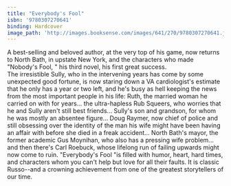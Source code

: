 ```yaml
---
title: "Everybody's Fool"
isbn: '9780307270641'
binding: Hardcover
image_path: 'http://images.booksense.com/images/641/270/9780307270641.jpg'
---
```



A best-selling and beloved author, at the very top of his game, now returns to North Bath, in upstate New York, and the characters who made "Nobody's Fool, " his third novel, his first great success.&nbsp;
<br>The irresistible Sully, who in the intervening years has come by some unexpected good fortune, is now staring down a VA cardiologist's estimate that he only has a year or two left, and he's busy as hell keeping the news from the most important people in his life: Ruth, the married woman he carried on with for years... the ultra-hapless Rub Squeers, who worries that he and Sully aren't still best friends... Sully's son and grandson, for whom he was mostly an absentee figure... Doug Raymer, now chief of police and still obsessing over the identity of the man his wife might have been having an affair with before she died in a freak accident... North Bath's mayor, the former academic Gus Moynihan, who also has a pressing wife problem... and then there's Carl Roebuck, whose lifelong run of failing upwards might now come to ruin. "Everybody's Fool "is filled with humor, heart, hard times, and characters whom you can't help but love for all their faults. It is classic Russo--and a crowning achievement from one of the greatest storytellers of our time.